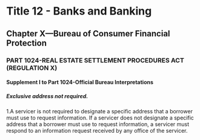 
# Title 12 - Banks and Banking
## Chapter X—Bureau of Consumer Financial Protection
### PART 1024-REAL ESTATE SETTLEMENT PROCEDURES ACT (REGULATION X)
#### Supplement I to Part 1024-Official Bureau Interpretations
##### Exclusive address not required.

1.A servicer is not required to designate a specific address that a borrower must use to request information. If a servicer does not designate a specific address that a borrower must use to request information, a servicer must respond to an information request received by any office of the servicer.
